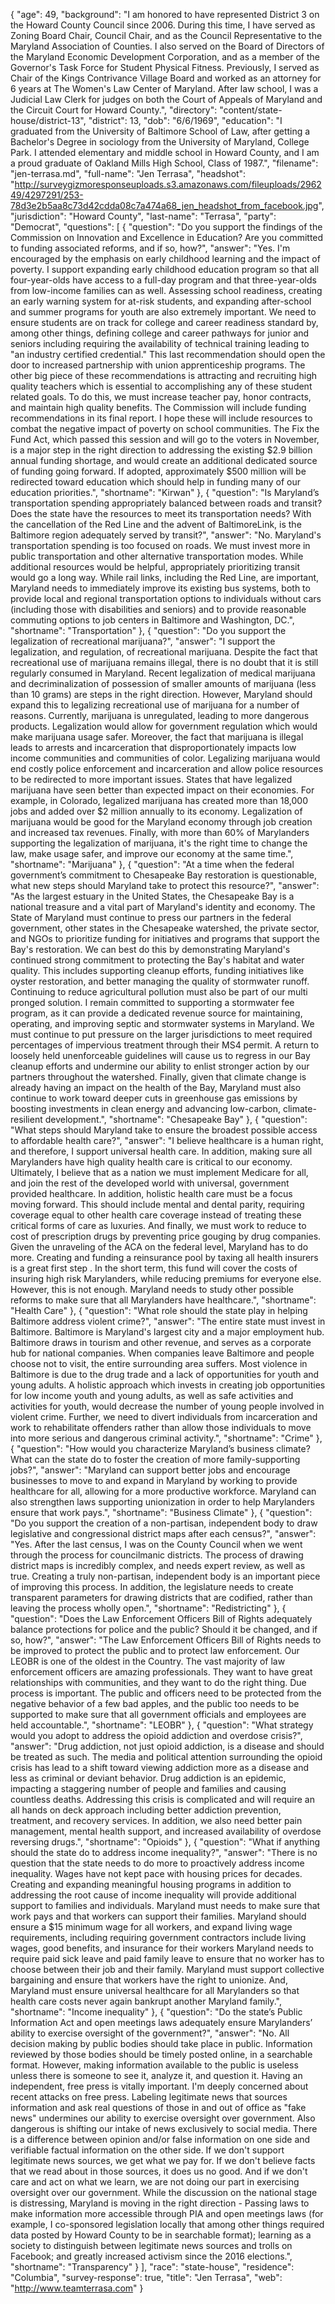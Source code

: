 {
  "age": 49,
  "background": "I am honored to have represented District 3 on the Howard County Council since 2006. During this time, I have served as Zoning Board Chair, Council Chair,  and as the Council Representative to the Maryland Association of Counties. I also served on the Board of Directors of the Maryland Economic Development Corporation, and as a member of the Governor's Task Force for Student Physical Fitness.  Previously, I served as Chair of the Kings Contrivance Village Board and worked as an attorney for 6 years at The Women's Law Center of Maryland.  After law school, I was a Judicial Law Clerk for judges on both the Court of Appeals of Maryland and the Circuit Court for Howard County.",
  "directory": "content/state-house/district-13",
  "district": 13,
  "dob": "6/6/1969",
  "education": "I graduated from the University of Baltimore School of Law, after getting a Bachelor's Degree in sociology from the University of Maryland, College Park. I attended elementary and middle school in Howard County, and I am a proud graduate of Oakland Mills High School, Class of 1987.",
  "filename": "jen-terrasa.md",
  "full-name": "Jen Terrasa",
  "headshot": "http://surveygizmoresponseuploads.s3.amazonaws.com/fileuploads/296249/4297291/253-78d3e2b5aa8c73d42cdda08c7a474a68_jen_headshot_from_facebook.jpg",
  "jurisdiction": "Howard County",
  "last-name": "Terrasa",
  "party": "Democrat",
  "questions": [
    {
      "question": "Do you support the findings of the Commission on Innovation and Excellence in Education? Are you committed to funding associated reforms, and if so, how?",
      "answer": "Yes. I'm encouraged by the emphasis on early childhood learning and the impact of poverty. I support expanding early childhood education program so that all four-year-olds have access to a full-day program and that three-year-olds from low-income families can as well.  Assessing school readiness, creating an early warning system for at-risk students, and expanding after-school and summer programs for youth are also extremely important. We need to ensure students are on track for college and career readiness standard by, among other things, defining college and career pathways for junior and seniors including requiring the availability of technical training leading to \"an industry certified credential.\" This last recommendation should open the door to increased partnership with union apprenticeship programs. The other big piece of these recommendations is attracting and recruiting high quality teachers which is essential to accomplishing any of these student related goals. To do this, we must increase teacher pay, honor contracts, and maintain high quality benefits. The Commission will include funding recommendations in its final report. I hope these will include resources to combat the negative impact of poverty on school communities. The Fix the Fund Act, which passed this session and will go to the voters in November, is a major step in the right direction to addressing the existing $2.9 billion annual funding shortage, and would create an additional dedicated source of funding going forward. If adopted, approximately $500 million will be redirected toward education which should help in funding many of our education priorities.",
      "shortname": "Kirwan"
    },
    {
      "question": "Is Maryland’s transportation spending appropriately balanced between roads and transit? Does the state have the resources to meet its transportation needs? With the cancellation of the Red Line and the advent of BaltimoreLink, is the Baltimore region adequately served by transit?",
      "answer": "No. Maryland's transportation spending is too focused on roads.  We must invest more in public transportation and other alternative transportation modes. While additional resources would be helpful, appropriately prioritizing transit would go a long way.  While rail links, including the Red Line, are important, Maryland needs to immediately improve its existing bus systems, both to provide local and regional transportation options to individuals without cars (including those with disabilities and seniors) and to provide reasonable commuting options to job centers in Baltimore and Washington, DC.",
      "shortname": "Transportation"
    },
    {
      "question": "Do you support the legalization of recreational marijuana?",
      "answer": "I support the legalization, and regulation, of recreational marijuana.  Despite the fact that recreational use of marijuana remains illegal, there is no doubt that it is still regularly consumed in Maryland. Recent legalization of medical marijuana and decriminalization of possession of smaller amounts of marijuana (less than 10 grams) are steps in the right direction.  However, Maryland should expand this to legalizing recreational use of marijuana for a number of reasons. Currently, marijuana is unregulated, leading to more dangerous products. Legalization would allow for government regulation which would make marijuana usage safer.  Moreover, the fact that marijuana is illegal leads to arrests and incarceration that disproportionately impacts low income communities and communities of color. Legalizing marijuana would end costly police enforcement and incarceration and allow police resources to be redirected to more important issues.  States that have legalized marijuana have seen better than expected impact on their economies. For example, in Colorado, legalized marijuana has created more than 18,000 jobs and added over $2 million annually to its economy. Legalization of marijuana would be good for the Maryland economy through job creation and increased tax revenues. Finally, with more than 60% of Marylanders supporting the legalization of marijuana, it's the right time to change the law, make usage safer, and improve our economy at the same time.",
      "shortname": "Marijuana"
    },
    {
      "question": "At a time when the federal government’s commitment to Chesapeake Bay restoration is questionable, what new steps should Maryland take to protect this resource?",
      "answer": "As the largest estuary in the United States, the Chesapeake Bay is a national treasure and a vital part of Maryland's identity and economy.  The State of Maryland must continue to press our partners in the federal government, other states in the Chesapeake watershed, the private sector, and NGOs to prioritize funding for initiatives and programs that support the Bay's restoration.  We can best do this by demonstrating Maryland's continued strong commitment to protecting the Bay's habitat and water quality. This includes supporting cleanup efforts, funding initiatives like oyster restoration, and better managing the quality of stormwater runoff.  Continuing to reduce agricultural pollution must also be part of our multi pronged solution. I remain committed to supporting a stormwater fee program, as it can provide a dedicated revenue source for maintaining, operating, and improving septic and stormwater systems in Maryland.  We must continue to put pressure on the larger jurisdictions to meet required percentages of impervious treatment through their MS4 permit.  A return to loosely held unenforceable guidelines will cause us to regress in our Bay cleanup efforts and undermine our ability to enlist stronger action by our partners throughout the watershed.  Finally, given that climate change is already having an impact on the health of the Bay, Maryland must also continue to work toward deeper cuts in greenhouse gas emissions by boosting investments in clean energy and advancing low-carbon, climate-resilient development.",
      "shortname": "Chesapeake Bay"
    },
    {
      "question": "What steps should Maryland take to ensure the broadest possible access to affordable health care?",
      "answer": "I believe healthcare is a human right, and therefore, I support universal health care. In addition, making sure all Marylanders have high quality health care is critical to our economy. Ultimately, I believe that as a nation we must implement Medicare for all, and join the rest of the developed world with universal, government provided healthcare. In addition, holistic health care must be a focus moving forward. This should include mental and dental parity, requiring coverage equal to other health care coverage instead of treating these critical forms of care as luxuries. And finally, we must work to reduce to cost of prescription drugs by preventing price gouging by drug companies. Given the unraveling of the ACA on the federal level,  Maryland has to do more. Creating and funding a reinsurance pool by taxing all health insurers is a great first step . In the short term, this fund will cover the costs of insuring high risk Marylanders, while reducing premiums for everyone else. However, this is not enough.  Maryland needs to study other possible reforms to make sure that all Marylanders have healthcare.",
      "shortname": "Health Care"
    },
    {
      "question": "What role should the state play in helping Baltimore address violent crime?",
      "answer": "The entire state must invest in Baltimore.  Baltimore is Maryland's largest city and a major employment hub.  Baltimore draws in tourism and other revenue, and serves as a corporate hub for national companies.  When companies leave Baltimore and people choose not  to visit, the entire surrounding area suffers.  Most violence in Baltimore is due to the drug trade and a lack of opportunities for youth and young adults.  A holistic approach which invests in creating job opportunities for low income youth and young adults, as well as safe activities and activities for youth, would decrease the number of young people involved in violent crime.  Further, we need to divert individuals from incarceration and work to rehabilitate offenders rather than allow those individuals to move into more serious and dangerous criminal activity.",
      "shortname": "Crime"
    },
    {
      "question": "How would you characterize Maryland’s business climate? What can the state do to foster the creation of more family-supporting jobs?",
      "answer": "Maryland can support better jobs and encourage businesses to move to and expand in Maryland by working to provide healthcare for all, allowing for a more productive workforce.  Maryland can also strengthen laws supporting unionization in order to help Marylanders ensure that work pays.",
      "shortname": "Business Climate"
    },
    {
      "question": "Do you support the creation of a non-partisan, independent body to draw legislative and congressional district maps after each census?",
      "answer": "Yes. After the last census, I was on the County Council when we went through the process for councilmanic districts. The process of drawing district maps is incredibly complex, and needs expert review, as well as true. Creating a truly non-partisan, independent body is an important piece of improving this process.  In addition, the legislature needs to create transparent  parameters for drawing districts that are codified, rather than leaving the process wholly open.",
      "shortname": "Redistricting"
    },
    {
      "question": "Does the Law Enforcement Officers Bill of Rights adequately balance protections for police and the public? Should it be changed, and if so, how?",
      "answer": "The Law Enforcement Officers Bill of Rights needs to be improved to protect the public and to protect law enforcement.  Our LEOBR is one of the oldest in the Country.  The vast majority of law enforcement officers are amazing professionals. They want to have great relationships with communities, and they want to do the right thing.  Due process is important. The public and officers need to be protected from the negative behavior of a few bad apples, and the public too needs to be supported to make sure that all government officials and employees are held accountable.",
      "shortname": "LEOBR"
    },
    {
      "question": "What strategy would you adopt to address the opioid addiction and overdose crisis?",
      "answer": "Drug addiction, not just opioid addiction, is a disease and should be treated as such. The media and political attention surrounding the opioid crisis  has lead to a shift toward viewing addiction more as a disease and less as criminal or deviant behavior. Drug addiction is an epidemic, impacting a staggering number of people and families and causing countless deaths. Addressing this crisis is complicated and will require an all hands on deck approach including better addiction prevention, treatment, and recovery services.  In addition, we also need better pain management, mental health support, and increased availability of overdose reversing drugs.",
      "shortname": "Opioids"
    },
    {
      "question": "What if anything should the state do to address income inequality?",
      "answer": "There is no question that the state needs to do more to proactively address income inequality. Wages have not kept pace with housing prices for decades. Creating and expanding meaningful housing programs in addition to addressing the root cause of income inequality will provide additional support to families and individuals. Maryland must needs to make sure that work pays and that workers can support their families.  Maryland should ensure a $15 minimum wage for all workers, and expand living wage requirements, including requiring government contractors include living wages, good benefits, and insurance for their workers  Maryland needs to require paid sick leave and paid family leave to ensure that no worker has to choose between their job and their family.  Maryland must support collective bargaining and ensure that workers have the right to unionize.  And, Maryland must ensure universal healthcare for all Marylanders so that health care costs never again bankrupt another Maryland family.",
      "shortname": "Income inequality"
    },
    {
      "question": "Do the state’s Public Information Act and open meetings laws adequately ensure Marylanders’ ability to exercise oversight of the government?",
      "answer": "No. All decision making by public bodies should take place in public.  Information reviewed by those bodies should be timely posted online, in a searchable format. However, making information available to the public is useless unless there is someone to see it, analyze it, and question it. Having an independent, free press is vitally important. I'm deeply concerned about recent attacks on free press. Labeling legitimate news that sources information and ask real questions of those in and out of office as \"fake news\" undermines our ability to exercise oversight over government. Also dangerous is shifting our intake of news exclusively to social media. There is a difference between opinion and/or false information on one side and verifiable factual information on the other side. If we don't support legitimate news sources, we get what we pay for. If we don't believe facts that we read about in those sources, it does us no good. And if we don't care and act on what we learn, we are not doing our part in exercising oversight over our government. While the discussion on the national stage is distressing, Maryland is moving in the right direction -  Passing laws to make information more accessible through PIA and open meetings laws (for example, I co-sponsored legislation locally that among other things required data posted by Howard County to be in searchable format); learning as a society to distinguish between legitimate news sources and trolls on Facebook; and greatly increased activism since the 2016 elections.",
      "shortname": "Transparency"
    }
  ],
  "race": "state-house",
  "residence": "Columbia",
  "survey-response": true,
  "title": "Jen Terrasa",
  "web": "http://www.teamterrasa.com"
}
